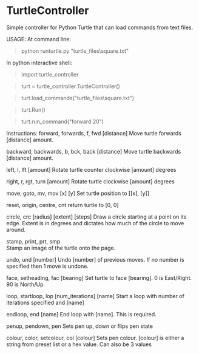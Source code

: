 # TurtleController
Simple controller for Python Turtle that can load commands from text files.

USAGE:
At command line:
> python runturtle.py "turtle_files\\square.txt"

In python interactive shell:
> import turtle_controller

> turt = turtle_controller.TurtleController()

> turt.load_commands("turtle_files\\square.txt")

> turt.Run()

> turt.run_command("forward 20")


Instructions:
forward, forwards, f, fwd [distance]
  Move turtle forwards [distance] amount.

backward, backwards, b, bck, back [distance]
  Move turtle backwards [distance] amount.

left, l, lft [amount]
  Rotate turtle counter clockwise [amount] degrees

right, r, rgt, turn [amount]
  Rotate turtle clockwise [amount] degrees

move, goto, mv, mov [x] [y]
  Set turtle position to [[x], [y]]

reset, origin, centre, cnt
  return turtle to [0, 0]

circle, crc [radius] [extent] [steps]
  Draw a circle starting at a point on its edge.
  Extent is in degrees and dictates how much of the circle to move around.

stamp, print, prt, smp  
  Stamp an image of the turtle onto the page.

undo, und [number]
  Undo [number] of previous moves. If no number is specified then 1 move is undone.

face, setheading, fac [bearing]
  Set turtle to face [bearing]. 0 is East/Right. 90 is North/Up

loop, startloop, lop [num_iterations] [name]
  Start a loop with number of iterations specified and [name]

endloop, end [name]
  End loop with [name]. This is required.

penup, pendown, pen
  Sets pen up, down or flips pen state

colour, color, setcolour, col [colour]
  Sets pen colour. [colour] is either a string from preset list or a hex value.
  Can also be 3 values

